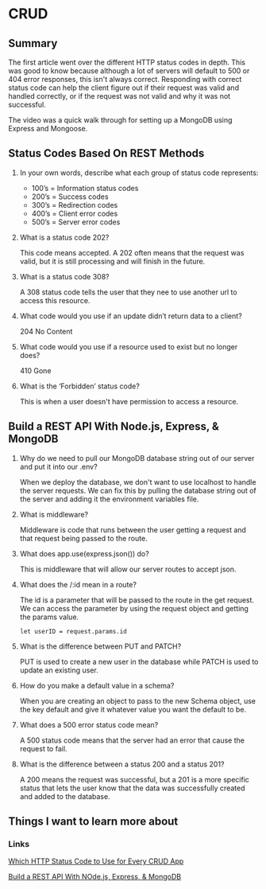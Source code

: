 # CRUD

## Summary
The first article went over the different HTTP status codes in depth. This was good to know because although a lot of servers will default to 500 or 404 error responses, this isn't always correct. Responding with correct status code can help the client figure out if their request was valid and handled correctly, or if the request was not valid and why it was not successful.

The video was a quick walk through for setting up a MongoDB using Express and Mongoose.

## Status Codes Based On REST Methods
1. In your own words, describe what each group of status code represents:
    - 100’s = Information status codes
    - 200’s = Success codes
    - 300’s = Redirection codes
    - 400’s = Client error codes
    - 500’s = Server error codes

2. What is a status code 202?

    This code means accepted. A 202 often means that the request was valid, but it is still processing and will finish in the future.

3. What is a status code 308?

    A 308 status code tells the user that they nee to use another url to access this resource.

4. What code would you use if an update didn’t return data to a client?

    204 No Content

5. What code would you use if a resource used to exist but no longer does?

    410 Gone

6. What is the ‘Forbidden’ status code?

    This is when a user doesn't have permission to access a resource.

## Build a REST API With Node.js, Express, & MongoDB
1. Why do we need to pull our MongoDB database string out of our server and put it into our .env?

    When we deploy the database, we don't want to use localhost to handle the server requests. We can fix this by pulling the database string out of the server and adding it the environment variables file.

2. What is middleware?

    Middleware is code that runs between the user getting a request and that request being passed to the route.

3. What does app.use(express.json()) do?

    This is middleware that will allow our server routes to accept json.

4. What does the /:id mean in a route?

    The id is a parameter that will be passed to the route in the get request. We can access the parameter by using the request object and getting the params value.

    ``` let userID = request.params.id ```

5. What is the difference between PUT and PATCH?

    PUT is used to create a new user in the database while PATCH is used to update an existing user.

6. How do you make a default value in a schema?

    When you are creating an object to pass to the new Schema object, use the key default and give it whatever value you want the default to be.

7. What does a 500 error status code mean?

    A 500 status code means that the server had an error that cause the request to fail.

8. What is the difference between a status 200 and a status 201?

    A 200 means the request was successful, but a 201 is a more specific status that lets the user know that the data was successfully created and added to the database.

## Things I want to learn more about

### Links
[Which HTTP Status Code to Use for Every CRUD App](https://www.moesif.com/blog/technical/api-design/Which-HTTP-Status-Code-To-Use-For-Every-CRUD-App/)

[Build a REST API With NOde.js, Express, & MongoDB](https://www.youtube.com/channel/UCFbNIlppjAuEX4znoulh0Cw)
